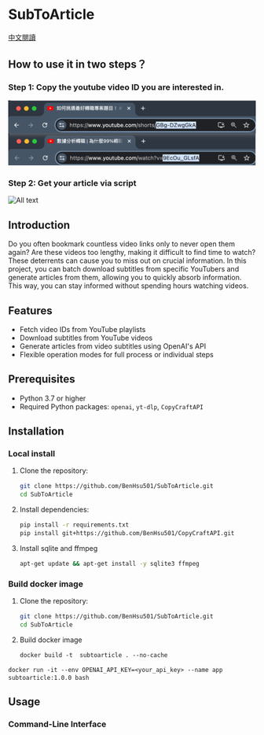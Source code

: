 # SubToArticle
[中文閱讀](docs/README_ZH.md)
## How to use it in two steps？
### Step 1: Copy the youtube video ID you are interested in.
![**Alt text**](docs/image/get_video_id.png)
### Step 2: Get your article via script
![**All text**](docs/image/run_script.gif)

## Introduction
Do you often bookmark countless video links only to never open them again? Are these videos too lengthy, making it difficult to find time to watch? These deterrents can cause you to miss out on crucial information. In this project, you can batch download subtitles from specific YouTubers and generate articles from them, allowing you to quickly absorb information. This way, you can stay informed without spending hours watching videos.
## Features

- Fetch video IDs from YouTube playlists
- Download subtitles from YouTube videos
- Generate articles from video subtitles using OpenAI's API
- Flexible operation modes for full process or individual steps


## Prerequisites

- Python 3.7 or higher
- Required Python packages: `openai`, `yt-dlp`, `CopyCraftAPI`

## Installation
### Local install
1. Clone the repository:

   ```bash
   git clone https://github.com/BenHsu501/SubToArticle.git
   cd SubToArticle
   ```

2. Install dependencies:
    ```sh
    pip install -r requirements.txt
    pip install git+https://github.com/BenHsu501/CopyCraftAPI.git
    ```

3. Install sqlite and ffmpeg
    ```sh
    apt-get update && apt-get install -y sqlite3 ffmpeg
    ```

### Build docker image

1. Clone the repository:

   ```bash
   git clone https://github.com/BenHsu501/SubToArticle.git
   cd SubToArticle
   ```

2. Build docker image
    ```
    docker build -t  subtoarticle . --no-cache
    ```

```
docker run -it --env OPENAI_API_KEY=<your_api_key> --name app subtoarticle:1.0.0 bash
```

## Usage

### Command-Line Interface